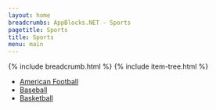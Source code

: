 ```yaml
---
layout: home 
breadcrumbs: AppBlocks.NET - Sports
pagetitle: Sports
title: Sports
menu: main
---
```

{% include breadcrumb.html %}
{% include item-tree.html %}

- [American Football](american-football)
- [Baseball](baseball)
- [Basketball](basketball)

